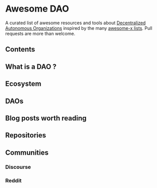 # Awesome DAO
A curated list of awesome resources and tools about [Decentralized Autonomous Organizations](#what-is-a-dao) inspired by the many [awesome-x lists](https://github.com/sindresorhus/awesome).
Pull requests are more than welcome.
## Contents
## What is a DAO ?
## Ecosystem
## DAOs
## Blog posts worth reading
## Repositories
## Communities
### Discourse
### Reddit
